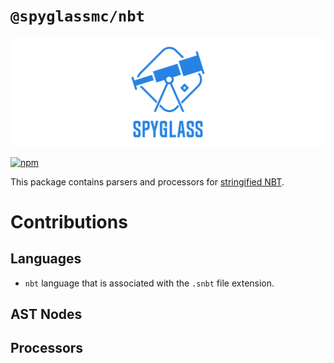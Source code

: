 # `@spyglassmc/nbt`

![banner](https://raw.githubusercontent.com/SpyglassMC/logo/main/banner.png)

[![npm](https://img.shields.io/npm/v/@spyglassmc/nbt.svg?logo=npm&style=flat-square)](https://npmjs.com/package/@spyglassmc/nbt)

This package contains parsers and processors for [stringified NBT][nbt-format].

# Contributions

## Languages

- `nbt` language that is associated with the `.snbt` file extension.

## AST Nodes

## Processors

[nbt-format]: https://minecraft.gamepedia.com/NBT_format
